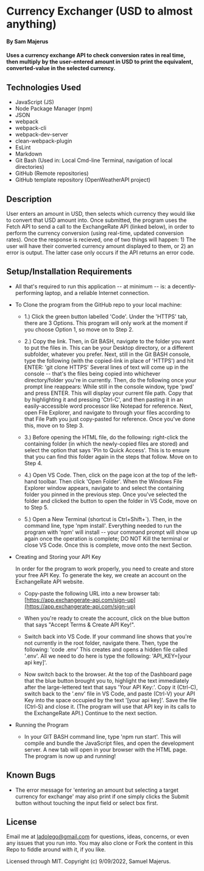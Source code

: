 # Currency Exchanger (USD to almost anything)

#### By Sam Majerus

#### Uses a currency exchange API to check conversion rates in real time, then multiply by the user-entered amount in USD to print the equivalent, converted-value in the selected currency. 

## Technologies Used

* JavaScript (JS) 
* Node Package Manager (npm)
* JSON
* webpack
* webpack-cli
* webpack-dev-server
* clean-webpack-plugin
* EsLint
* Markdown
* Git Bash (Used in: Local Cmd-line Terminal, navigation of local directories)
* GitHub (Remote repositories)
* GitHub template repository (OpenWeatherAPI project)

## Description

User enters an amount in USD, then selects which currency they would like to convert that USD amount into. 
Once submitted, the program uses the Fetch API to send a call to the ExchangeRate API (linked below), in order to perform the currency conversion (using real-time, updated conversion rates).  Once the response is recieved, one of two things will happen:  1) The user will have their converted currency amount displayed to them,  or 2) an error is output.   The latter case only occurs if the API returns an error code. 


## Setup/Installation Requirements

* All that's required to run this application -- at minimum -- is: a decently-performing laptop, and a reliable Internet connection.

* To Clone the program from the GitHub repo to your local machine:

  * 1.) Click the green button labelled 'Code'. Under the 'HTTPS' tab, there are 3 Options. This program will only work at the moment if you choose Option 1, so move on to Step 2.

  * 2.) Copy the link. Then, in Git BASH, navigate to the folder you want to put the files in. This can be your Desktop directory, or a different subfolder, whatever you prefer. Next, still in the Git BASH console, type the following (with the copied-link in place of 'HTTPS') and hit ENTER: 'git clone HTTPS' Several lines of text will come up in the console -- that's the files being copied into whichever directory/folder you're in currently. Then, do the following once your prompt line reappears: While still in the console window, type 'pwd' and press ENTER. This will display your current file path. Copy that by highlighting it and pressing 'Ctrl-C', and then pasting it in an easily-accessible word processor like Notepad for reference. Next, open File Explorer, and navigate to through your files according to that File Path you just copy-pasted for reference. Once you've done this, move on to Step 3.

  * 3.) Before opening the HTML file, do the following: right-click the containing folder (in which the newly-copied files are stored) and select the option that says 'Pin to Quick Access'. This is to ensure that you can find this folder again in the steps that follow. Move on to Step 4.

  * 4.) Open VS Code. Then, click on the page icon at the top of the left-hand toolbar. Then click 'Open Folder'. When the Windows File Explorer window appears, navigate to and select the containing folder you pinned in the previous step. Once you've selected the folder and clicked the button to open the folder in VS Code, move on to Step 5.

  * 5.) Open a New Terminal (shortcut is Ctrl+Shift+`). Then, in the command line, type 'npm install'. Everything needed to run the program with 'npm' will install -- your command prompt will show up again once the operation is complete; DO NOT Kill the terminal or close VS Code. Once this is complete, move onto the next Section. <br>

* Creating and Storing your API Key

  In order for the program to work properly, you need to create and store your free API Key.  To generate the key, we create an account on the ExchangeRate API website. 
    * Copy-paste the following URL into a new browser tab:     [https://app.exchangerate-api.com/sign-up](https://app.exchangerate-api.com/sign-up)
    * When you're ready to create the account, click on the blue button that says  "Accept Terms & Create API Key!". 
    * Switch back into VS Code.  If your command line shows that you're not currently in the root folder, navigate there.  Then, type the following:   'code .env' 
    This creates and opens a hidden file called '.env'.  All we need to do here is type the following:  'API_KEY=[your api key]'.
    
    * Now switch back to the browser. At the top of the Dashboard page that the blue button brought you to, highlight the text immediately after the large-lettered text that says 'Your API Key:'.   Copy it (Ctrl-C), switch back to the '.env' file in VS Code, and paste (Ctrl-V) your API Key into the space occupied by the text '[your api key]'.    Save the file (Ctrl-S) and close it.   (The program will use that API key in its calls to the ExchangeRate API.) 
  Continue to the next section. <br>

* Running the Program

  * In your GIT BASH command line, type 'npm run start'. This will compile and bundle the JavaScript files, and open the development server. A new tab will open in your browser with the HTML page. 
  The program is now up and running! 


## Known Bugs

* The error message for 'entering an amount but selecting a target currency for exchange' may also print if one simply clicks the Submit button without touching the input field or select box first. 

## License
Email me at ladolego@gmail.com for questions, ideas, concerns, or even any issues that you run into. You may also clone or Fork the content in this Repo to fiddle around with it, if you like.

Licensed through MIT. Copyright (c) 9/09/2022, Samuel Majerus.
